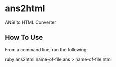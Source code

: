 ans2html
========

ANSI to HTML Converter

How To Use
--------

From a command line, run the following:

ruby ans2html name-of-file.ans > name-of-file.html